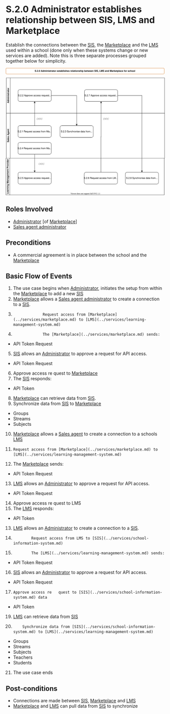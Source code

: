 
# S.2.0 Administrator establishes relationship between SIS, LMS and Marketplace

Establish the connections between the [SIS](../services/school-information-system.md), the [Marketplace](../services/marketplace.md) and the [LMS](../services/learning-management-system.md) used within a school (done only when these systems change or new services are added).  Note this is three separate processes grouped together below for simplicity.

![Process Diagram](../diagrams/process-diagrams-S.2.0.svg)

## Roles Involved

  - [Administrator](../roles/administrator.md) [of [Marketplace](../services/marketplace.md)]
  - [Sales agent administrator](../roles/sales-agent.md)

## Preconditions

  - A commercial agreement is in place between the school and the [Marketplace](../services/marketplace.md) 

## Basic Flow of Events 

1. The use case begins when [Administrator](../roles/administrator.md), initiates the setup from within the [Marketplace](../services/marketplace.md) to add a new [SIS](../services/school-information-system.md) 
2. [Marketplace](../services/marketplace.md) allows a [Sales agent administrator](../roles/sales-agent.md) to create a connection to a [SIS](../services/school-information-system.md).
3. 					Request access from [Marketplace](../services/marketplace.md) to [LMS](../services/learning-management-system.md)
4. 					The [Marketplace](../services/marketplace.md) sends: 
 - API Token Request
5. [SIS](../services/school-information-system.md) allows an [Administrator](../roles/administrator.md) to approve a request for API access.
- API Token Request
6. Approve access re	quest to [Marketplace](../services/marketplace.md)
7. The [SIS](../services/school-information-system.md) responds:
- API Token
8. [Marketplace](../services/marketplace.md) can retrieve data from [SIS](../services/school-information-system.md).
9. Synchronize data from [SIS](../services/school-information-system.md) to [Marketplace](../services/marketplace.md)
- Groups
- Streams
- Subjects
10. [Marketplace](../services/marketplace.md) allows a [Sales agent](../roles/sales-agent.md) to create a connection to a schools [LMS](../services/learning-management-system.md)
11. 	Request access from [Marketplace](../services/marketplace.md) to [LMS](../services/learning-management-system.md) 
12. The [Marketplace](../services/marketplace.md) sends: 
- API Token Request
13. [LMS](../services/learning-management-system.md) allows an [Administrator](../roles/administrator.md) to approve a request for API access.
- API Token Request
14. Approve access re	quest to LMS
15. The [LMS](../services/learning-management-system.md) responds:
- API Token
13. [LMS](../services/learning-management-system.md) allows an [Administrator](../roles/administrator.md) to create a connection to a [SIS](../services/school-information-system.md).
14. 			Request access from LMS to [SIS](../services/school-information-system.md)
15. 			The [LMS](../services/learning-management-system.md) sends:
- API Token Request
16. [SIS](../services/school-information-system.md) allows an [Administrator](../roles/administrator.md) to approve a request for API access.
- API Token Request
17. 	Approve access re	quest to [SIS](../services/school-information-system.md) data
- API Token
19. [LMS](../services/learning-management-system.md) can retrieve data from [SIS](../services/school-information-system.md)
20. 		Synchronize data from [SIS](../services/school-information-system.md) to [LMS](../services/learning-management-system.md)
- Groups
- Streams
- Subjects
- Teachers
- Students
21. The use case ends

## Post-conditions

  - Connections are made between [SIS](../services/school-information-system.md), [Marketplace](../services/marketplace.md) and [LMS](../services/learning-management-system.md)
  - [Marketplace](../services/marketplace.md) and [LMS](../services/learning-management-system.md) can pull data from [SIS](../services/school-information-system.md) to synchronize